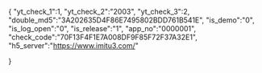 {
	"yt_check_1":1,
	"yt_check_2":"2003",
	"yt_check_3":2,
	"double_md5":"3A202635D4F86E7495802BDD761B541E",
	"is_demo":"0",
	"is_log_open":"0",
	"is_release":"1",
	"app_no":"0000001",
	"check_code":"70F13F4F1E7A008DF9F85F72F37A32E1",
	"h5_server":"https://www.imitu3.com/"
	
}